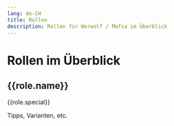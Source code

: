 ```yaml
---
lang: de-CH
title: Rollen
description: Rollen für Werwolf / Mafia im Überblick
---
```


<script setup lang="ts">
import { data as roles, type Role } from "../rollen/roles.data.mts";
import { getTeamColorType } from "../rollen/roleDynamicContent.mts";
import { withBase } from "vitepress";

const hasMoreInfo = (role: Role) => !!(role.tips || role.variations || role.tipsModerator);
const getRolePath = (role: Role) => withBase(`/roles/${role.id}`);
</script>

<h1>Rollen im Überblick</h1>
<div v-for="role of roles">
  <h2>{{role.name}} <TeamBadge :team="role.team" /></h2>
  <p>{{role.special}}</p>
  <a v-if="hasMoreInfo(role)" :href="getRolePath(role)">Tipps, Varianten, etc.</a>
</div>
